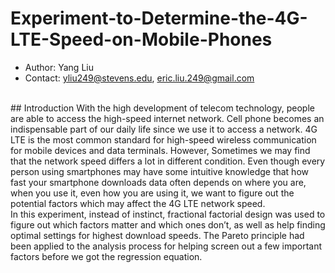 # Experiment-to-Determine-the-4G-LTE-Speed-on-Mobile-Phones
- Author: Yang Liu
- Contact: yliu249@stevens.edu, eric.liu.249@gmail.com
<br>
## Introduction
With the high development of telecom technology, people are able to access the high-speed internet network. Cell phone becomes an indispensable part of our daily life since we use it to access a network. 4G LTE is the most common standard for high-speed wireless communication for mobile devices and data terminals. However, Sometimes we may find that the network speed differs a lot in different condition. Even though every person using smartphones may have some intuitive knowledge that how fast your smartphone downloads data often depends on where you are, when you use it, even how you are using it, we want to figure out the potential factors which may affect the 4G LTE network speed.<br> 
In this experiment, instead of instinct, fractional factorial design was used to figure out which factors matter and which ones don’t, as well as help finding optimal settings for highest download speeds. The Pareto principle had been applied to the analysis process for helping screen out a few important factors before we got the regression equation.
